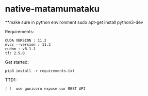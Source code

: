 # native-matamumataku
**make sure in python environment
sudo apt-get install python3-dev

Requirements: 

    CUDA VERSION : 11.2
    nvcc --version : 11.2
    cudnn : v8.1.1
    tf: 2.5.0
 
Get started:

    pip3 install -r requirements.txt
    
TTD1:

    [ ]  use gunicorn expose our REST API
